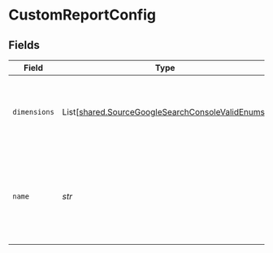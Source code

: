 # CustomReportConfig


## Fields

| Field                                                                                                          | Type                                                                                                           | Required                                                                                                       | Description                                                                                                    |
| -------------------------------------------------------------------------------------------------------------- | -------------------------------------------------------------------------------------------------------------- | -------------------------------------------------------------------------------------------------------------- | -------------------------------------------------------------------------------------------------------------- |
| `dimensions`                                                                                                   | List[[shared.SourceGoogleSearchConsoleValidEnums](../../models/shared/sourcegooglesearchconsolevalidenums.md)] | :heavy_check_mark:                                                                                             | A list of dimensions (country, date, device, page, query)                                                      |
| `name`                                                                                                         | *str*                                                                                                          | :heavy_check_mark:                                                                                             | The name of the custom report, this name would be used as stream name                                          |
